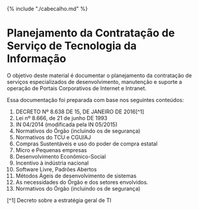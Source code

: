 {% include "./cabecalho.md" %}
# Planejamento da Contratação de Serviço de Tecnologia da Informação

O objetivo deste material é documentar o planejamento da contratação de 
serviços especializados de desenvolvimento, manutenção e suporte 
a operação de Portais Corporativos de Internet e Intranet.

Essa documentação foi preparada com base nos seguintes conteúdos:

1. DECRETO Nº 8.638 DE 15, DE JANEIRO DE 2016[^1] 
1. Lei nº 8.666, de 21 de junho DE 1993  
2. IN 04/2014 (modificada pela IN 05/2015)
3. Normativos do Órgão (incluindo os de segurança)
4. Normativos do TCU e CGU/AJ
3. Compras Sustentáveis e uso do poder de compra estatal 
6. Micro e Pequenas empresas
5. Desenvolvimento Econômico-Social 
6. Incentivo à indústria nacional
7. Software Livre, Padrões Abertos 
8. Métodos Ágeis de desenvolvimento de sistemas
1. As necessidades do Órgão e dos setores envolvidos. 
3. Normativos do Órgão (incluindo os de segurança)

[^1] Decreto sobre a estratégia geral de TI

